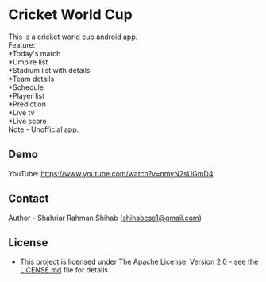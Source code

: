 # Cricket World Cup
This is a cricket world cup android app.  
Feature:  
*Today's match  
*Umpire list  
*Stadium list with details  
*Team details  
*Schedule  
*Player list  
*Prediction  
*Live tv  
*Live score  
Note - Unofficial app.  


## Demo

YouTube: https://www.youtube.com/watch?v=nmyN2sUGmD4


## Contact

Author - Shahriar Rahman Shihab ([shihabcse1@gmail.com](mailto:shihabcse1@gmail.com))


## License

* This project is licensed under The Apache License, Version 2.0 - see the [LICENSE.md](/LICENSE) file for details
